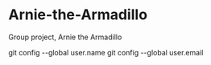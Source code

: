 # Arnie-the-Armadillo
Group project, Arnie the Armadillo

git config --global user.name <username>
git config --global user.email <email>
